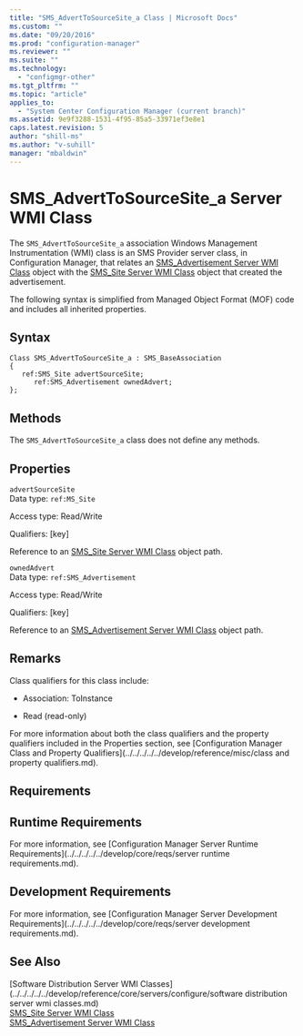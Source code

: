 ```yaml
---
title: "SMS_AdvertToSourceSite_a Class | Microsoft Docs"
ms.custom: ""
ms.date: "09/20/2016"
ms.prod: "configuration-manager"
ms.reviewer: ""
ms.suite: ""
ms.technology:
  - "configmgr-other"
ms.tgt_pltfrm: ""
ms.topic: "article"
applies_to:
  - "System Center Configuration Manager (current branch)"
ms.assetid: 9e9f3288-1531-4f95-85a5-33971ef3e8e1
caps.latest.revision: 5
author: "shill-ms"
ms.author: "v-suhill"
manager: "mbaldwin"
---
```

# SMS_AdvertToSourceSite_a Server WMI Class
The `SMS_AdvertToSourceSite_a` association Windows Management Instrumentation (WMI) class is an SMS Provider server class, in Configuration Manager, that relates an [SMS_Advertisement Server WMI Class](../../../../../develop/reference/core/servers/configure/sms_advertisement-server-wmi-class.md) object with the [SMS_Site Server WMI Class](../../../../../develop/reference/core/servers/configure/sms_site-server-wmi-class.md) object that created the advertisement.  

 The following syntax is simplified from Managed Object Format (MOF) code and includes all inherited properties.  

## Syntax  

```  
Class SMS_AdvertToSourceSite_a : SMS_BaseAssociation  
{  
   ref:SMS_Site advertSourceSite;  
      ref:SMS_Advertisement ownedAdvert;  
};  
```  

## Methods  
 The `SMS_AdvertToSourceSite_a` class does not define any methods.  

## Properties  
 `advertSourceSite`  
 Data type: `ref:MS_Site`  

 Access type: Read/Write  

 Qualifiers: [key]  

 Reference to an [SMS_Site Server WMI Class](../../../../../develop/reference/core/servers/configure/sms_site-server-wmi-class.md) object path.  

 `ownedAdvert`  
 Data type: `ref:SMS_Advertisement`  

 Access type: Read/Write  

 Qualifiers: [key]  

 Reference to an [SMS_Advertisement Server WMI Class](../../../../../develop/reference/core/servers/configure/sms_advertisement-server-wmi-class.md) object path.  

## Remarks  
 Class qualifiers for this class include:  

-   Association: ToInstance  

-   Read (read-only)  

 For more information about both the class qualifiers and the property qualifiers included in the Properties section, see [Configuration Manager Class and Property Qualifiers](../../../../../develop/reference/misc/class and property qualifiers.md).  

## Requirements  

## Runtime Requirements  
 For more information, see [Configuration Manager Server Runtime Requirements](../../../../../develop/core/reqs/server runtime requirements.md).  

## Development Requirements  
 For more information, see [Configuration Manager Server Development Requirements](../../../../../develop/core/reqs/server development requirements.md).  

## See Also  
 [Software Distribution Server WMI Classes](../../../../../develop/reference/core/servers/configure/software distribution server wmi classes.md)   
 [SMS_Site Server WMI Class](../../../../../develop/reference/core/servers/configure/sms_site-server-wmi-class.md)   
 [SMS_Advertisement Server WMI Class](../../../../../develop/reference/core/servers/configure/sms_advertisement-server-wmi-class.md)
